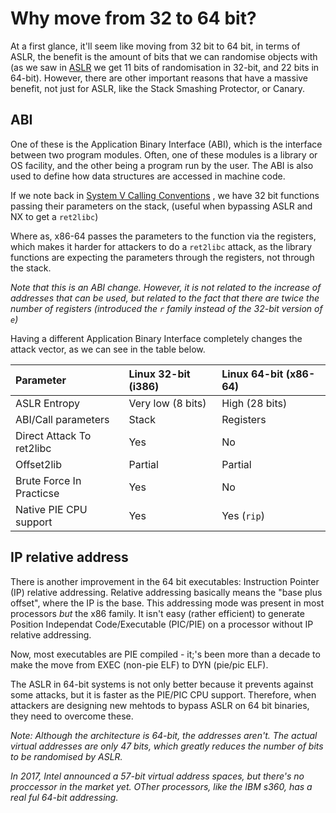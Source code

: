 # Why move from 32 to 64 bit?

At a first glance, it'll seem like moving from 32 bit to 64 bit, in terms of ASLR, the benefit is the amount of bits that we can randomise objects with \(as we saw in [ASLR](aslr/) we get 11 bits of randomisation in 32-bit, and 22 bits in 64-bit\). However, there are other important reasons that have a massive benefit, not just for ASLR, like the Stack Smashing Protector, or Canary.

## ABI

One of these is the Application Binary Interface \(ABI\), which is the interface between two program modules. Often, one of these modules is a library or OS facility, and the other being a program run by the user. The ABI is also used to define how data structures are accessed in machine code.

If we note back in [System V Calling Conventions](../theory/system-v-calling-conventions.md) , we have 32 bit functions passing their parameters on the stack, \(useful when bypassing ASLR and NX to get a `ret2libc`\)

Where as, x86-64 passes the parameters to the function via the registers, which makes it harder for attackers to do a `ret2libc` attack, as the library functions are expecting the parameters through the registers, not through the stack.

_Note that this is an ABI change. However, it is not related to the increase of addresses that can be used, but related to the fact that there are twice the number of registers \(introduced the `r` family instead of the 32-bit version of `e`\)_

Having a different Application Binary Interface completely changes the attack vector, as we can see in the table below.

| Parameter | Linux 32-bit \(i386\) | Linux 64-bit \(x86-64\) |
| :--- | :--- | :--- |
| ASLR Entropy | Very low \(8 bits\) | High \(28 bits\) |
| ABI/Call parameters | Stack | Registers |
| Direct Attack To ret2libc | Yes | No |
| Offset2lib | Partial | Partial |
| Brute Force In Practicse | Yes | No |
| Native PIE CPU support | Yes | Yes \(`rip`\) |

## IP relative address

There is another improvement in the 64 bit executables: Instruction Pointer \(IP\) relative addressing. Relative addressing basically means the "base plus offset", where the IP is the base. This addressing mode was present in most processors _but_ the x86 family. It isn't easy \(rather efficient\) to generate Position Independat Code/Executable \(PIC/PIE\) on a processor without IP relative addressing.

Now, most executables are PIE compiled - it;'s been more than a decade to make the move from EXEC \(non-pie ELF\) to DYN \(pie/pic ELF\).

The ASLR in 64-bit systems is not only better because it prevents against some attacks, but it is faster as the PIE/PIC CPU support. Therefore, when attackers are designing new mehtods to bypass ASLR on 64 bit binaries, they need to overcome these.

_Note: Although the architecture is 64-bit, the addresses aren't. The actual virtual addresses are only 47 bits, which greatly reduces the number of bits to be randomised by ASLR._

_In 2017, Intel announced a 57-bit virtual address spaces, but there's no proccessor in the market yet. OTher processors, like the IBM s360, has a real ful 64-bit addressing._

